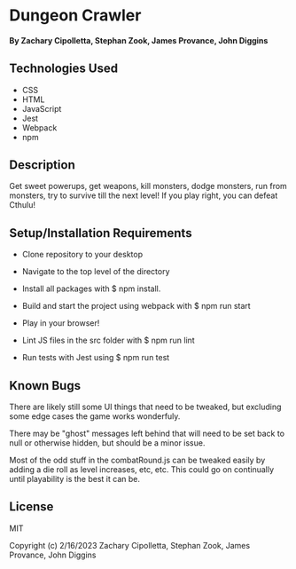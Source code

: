 # Dungeon Crawler

#### By Zachary Cipolletta, Stephan Zook, James Provance, John Diggins

## Technologies Used

* CSS
* HTML
* JavaScript
* Jest
* Webpack
* npm

## Description
Get sweet powerups, get weapons, kill monsters, dodge monsters, run from monsters, try to survive till the next level!  If you play right, you can defeat Cthulu!

## Setup/Installation Requirements

* Clone repository to your desktop
* Navigate to the top level of the directory
* Install all packages with $ npm install.
* Build and start the project using webpack with $ npm run start
* Play in your browser!

* Lint JS files in the src folder with $ npm run lint
* Run tests with Jest using $ npm run test


## Known Bugs

There are likely still some UI things that need to be tweaked, but excluding some edge cases the game works wonderfuly.

There may be "ghost" messages left behind that will need to be set back to null or otherwise hidden, but should be a minor issue.


Most of the odd stuff in the combatRound.js can be tweaked easily by adding a die roll as level increases, etc, etc.  This could go on continually until playability is the best it can be. 


## License
MIT

Copyright (c) 2/16/2023 Zachary Cipolletta, Stephan Zook, James Provance, John Diggins

